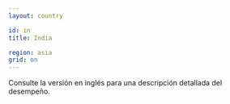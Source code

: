 ```yaml
---
layout: country

id: in
title: India

region: asia
grid: on
---
```


Consulte la versión en inglés para una descripción detallada del desempeño.